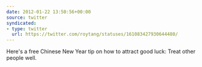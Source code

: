 ```yaml
---
date: 2012-01-22 13:50:56+00:00
source: twitter
syndicated:
- type: twitter
  url: https://twitter.com/roytang/statuses/161083427930644480/
---
```


Here's a free Chinese New Year tip on how to attract good luck: Treat other people well.